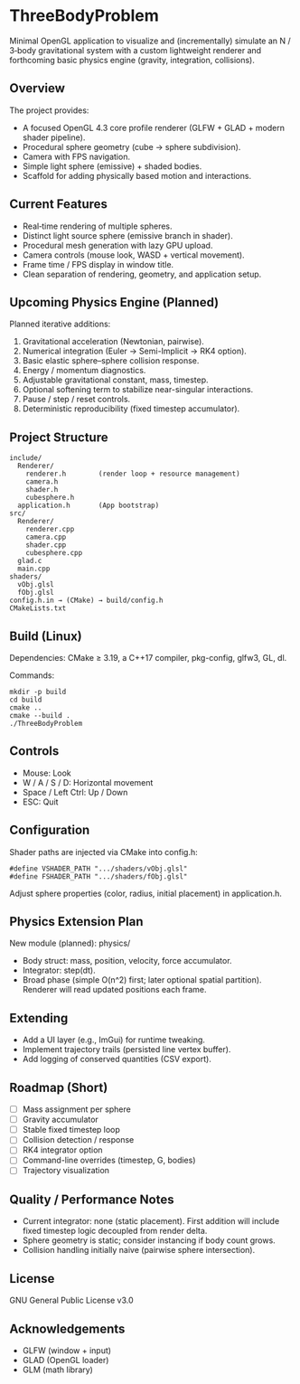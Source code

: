 # ThreeBodyProblem

Minimal OpenGL application to visualize and (incrementally) simulate an N / 3‑body gravitational system with a custom lightweight renderer and forthcoming basic physics engine (gravity, integration, collisions).

## Overview
The project provides:
- A focused OpenGL 4.3 core profile renderer (GLFW + GLAD + modern shader pipeline).
- Procedural sphere geometry (cube → sphere subdivision).
- Camera with FPS navigation.
- Simple light sphere (emissive) + shaded bodies.
- Scaffold for adding physically based motion and interactions.

## Current Features
- Real‑time rendering of multiple spheres.
- Distinct light source sphere (emissive branch in shader).
- Procedural mesh generation with lazy GPU upload.
- Camera controls (mouse look, WASD + vertical movement).
- Frame time / FPS display in window title.
- Clean separation of rendering, geometry, and application setup.

## Upcoming Physics Engine (Planned)
Planned iterative additions:
1. Gravitational acceleration (Newtonian, pairwise).
2. Numerical integration (Euler → Semi-Implicit → RK4 option).
3. Basic elastic sphere–sphere collision response.
4. Energy / momentum diagnostics.
5. Adjustable gravitational constant, mass, timestep.
6. Optional softening term to stabilize near-singular interactions.
7. Pause / step / reset controls.
8. Deterministic reproducibility (fixed timestep accumulator).

## Project Structure
```
include/
  Renderer/
    renderer.h        (render loop + resource management)
    camera.h
    shader.h
    cubesphere.h
  application.h       (App bootstrap)
src/
  Renderer/
    renderer.cpp
    camera.cpp
    shader.cpp
    cubesphere.cpp
  glad.c
  main.cpp
shaders/
  vObj.glsl
  fObj.glsl
config.h.in → (CMake) → build/config.h
CMakeLists.txt
```

## Build (Linux)
Dependencies: CMake ≥ 3.19, a C++17 compiler, pkg-config, glfw3, GL, dl.

Commands:
```
mkdir -p build
cd build
cmake ..
cmake --build .
./ThreeBodyProblem
```

## Controls
- Mouse: Look
- W / A / S / D: Horizontal movement
- Space / Left Ctrl: Up / Down
- ESC: Quit

## Configuration
Shader paths are injected via CMake into config.h:
```
#define VSHADER_PATH ".../shaders/vObj.glsl"
#define FSHADER_PATH ".../shaders/fObj.glsl"
```
Adjust sphere properties (color, radius, initial placement) in application.h.

## Physics Extension Plan
New module (planned): physics/
- Body struct: mass, position, velocity, force accumulator.
- Integrator: step(dt).
- Broad phase (simple O(n^2) first; later optional spatial partition).
Renderer will read updated positions each frame.

## Extending
- Add a UI layer (e.g., ImGui) for runtime tweaking.
- Implement trajectory trails (persisted line vertex buffer).
- Add logging of conserved quantities (CSV export).

## Roadmap (Short)
- [ ] Mass assignment per sphere
- [ ] Gravity accumulator
- [ ] Stable fixed timestep loop
- [ ] Collision detection / response
- [ ] RK4 integrator option
- [ ] Command-line overrides (timestep, G, bodies)
- [ ] Trajectory visualization

## Quality / Performance Notes
- Current integrator: none (static placement). First addition will include fixed timestep logic decoupled from render delta.
- Sphere geometry is static; consider instancing if body count grows.
- Collision handling initially naive (pairwise sphere intersection).

## License
GNU General Public License v3.0

## Acknowledgements
- GLFW (window + input)
- GLAD (OpenGL loader)
- GLM (math library)